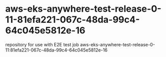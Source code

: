 # aws-eks-anywhere-test-release-0-11-81efa221-067c-48da-99c4-64c045e5812e-16
repository for use with E2E test job aws-eks-anywhere-test-release-0-11:81efa221-067c-48da-99c4-64c045e5812e-16

